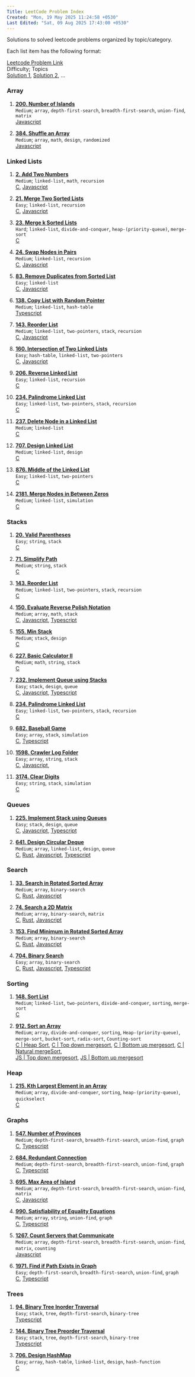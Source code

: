 ```yaml
---
Title: LeetCode Problem Index
Created: "Mon, 19 May 2025 11:24:58 +0530"
Last Edited: "Sat, 09 Aug 2025 17:43:00 +0530"
---
```


Solutions to solved leetcode problems organized by topic/category.

Each list item has the following format:  

[Leetcode Problem Link](#)  
Difficulty; Topics  
[Solution 1](#), [Solution 2](#), ...

### Array

1. [**200. Number of Islands**](https://leetcode.com/problems/number-of-islands/)  
  `Medium`; `array`, `depth-first-search`, `breadth-first-search`, `union-find`, `matrix`  
  [Javascript](./array/200-number-of-islands/js/solution.js)  

1. [**384. Shuffle an Array**](https://leetcode.com/problems/shuffle-an-array/)  
  `Medium`; `array`, `math`, `design`, `randomized`  
  [Javascript](./array/384-shuffle-an-array/js/solution.js)  

### Linked Lists

1. [**2. Add Two Numbers**](https://leetcode.com/problems/add-two-numbers/)  
  `Medium`; `linked-list`, `math`, `recursion`  
  [C](./linked-lists/2-add-two-numbers/c/solution.c),
  [Javascript](./linked-lists/2-add-two-numbers/js/solution.js)

1. [**21. Merge Two Sorted Lists**](https://leetcode.com/problems/merge-two-sorted-lists/)  
  `Easy`; `linked-list`, `recursion`  
  [C](./linked-lists/21-merge-two-sorted-lists/c/solution.c),
  [Javascript](./linked-lists/21-merge-two-sorted-lists/js/solution.js)

1. [**23. Merge k Sorted Lists**](https://leetcode.com/problems/merge-k-sorted-lists/)  
  `Hard`; `linked-list`, `divide-and-conquer`, `heap-(priority-queue)`, `merge-sort`  
  [C](./linked-lists/23-merge-k-sorted-lists/c/solution.c)  

1. [**24. Swap Nodes in Pairs**](https://leetcode.com/problems/swap-nodes-in-pairs/)  
  `Medium`; `linked-list`, `recursion`  
  [C](./linked-lists/24-swap-nodes-in-pairs/c/solution.c),
  [Javascript](./linked-lists/24-swap-nodes-in-pairs/js/solution.js)

1. [**83. Remove Duplicates from Sorted List**](https://leetcode.com/problems/remove-duplicates-from-sorted-list/)  
  `Easy`; `linked-list`  
  [C](./linked-lists/83-remove-duplicates-from-sorted-list/c/solution.c),
  [Javascript](./linked-lists/83-remove-duplicates-from-sorted-list/js/solution.js)

1. [**138. Copy List with Random Pointer**](https://leetcode.com/problems/copy-list-with-random-pointer/)  
  `Medium`; `linked-list`, `hash-table`  
  [Typescript](./linked-lists/138-copy-list-with-random-pointer/ts/copy-random-list.ts)  

1. [**143. Reorder List**](https://leetcode.com/problems/reorder-list/)  
  `Medium`; `linked-list`, `two-pointers`, `stack`, `recursion`  
  [C](./linked-lists/143-reorder-list/c/solution.c),
  [Javascript](./linked-lists/143-reorder-list/js/solution.js)  

1. [**160. Intersection of Two Linked Lists**](https://leetcode.com/problems/intersection-of-two-linked-lists/)  
  `Easy`; `hash-table`, `linked-list`, `two-pointers`  
  [C](./linked-lists/160-intersection-of-two-linked-lists/c/solution.c),
  [Javascript](./linked-lists/160-intersection-of-two-linked-lists/js/solution.js)

1. [**206. Reverse Linked List**](https://leetcode.com/problems/reverse-linked-list/)  
  `Easy`; `linked-list`, `recursion`  
  [C](./linked-lists/206-reverse-linked-list/c/solution.c)

1. [**234. Palindrome Linked List**](https://leetcode.com/problems/palindrome-linked-list/)  
  `Easy`; `linked-list`, `two-pointers`, `stack`, `recursion`  
  [C](./linked-lists/234-palindrome-linked-list/c/solution.c)

1. [**237. Delete Node in a Linked List**](https://leetcode.com/problems/delete-node-in-a-linked-list/)  
  `Medium`; `linked-list`  
  [C](./linked-lists/237-delete-node-in-a-linked-list/c/solution.c)

1. [**707. Design Linked List**](https://leetcode.com/problems/design-linked-list/)  
  `Medium`; `linked-list`, `design`  
  [C](./linked-lists/707-design-linked-list/c/solution.c)

1. [**876. Middle of the Linked List**](https://leetcode.com/problems/middle-of-the-linked-list/)  
  `Easy`; `linked-list`, `two-pointers`  
  [C](./linked-lists/876-middle-of-the-linked-list/c/solution.c)

1. [**2181. Merge Nodes in Between Zeros**](https://leetcode.com/problems/merge-nodes-in-between-zeros/)  
  `Medium`; `linked-list`, `simulation`  
  [C](./linked-lists/2181-merge-nodes-in-between-zeros/c/solution.c)

### Stacks

1. [**20. Valid Parentheses**](https://leetcode.com/problems/valid-parentheses/)  
  `Easy`; `string`, `stack`  
  [C](./stacks/20-valid-parentheses/c/solution.c)  

1. [**71. Simplify Path**](https://leetcode.com/problems/simplify-path/)  
  `Medium`; `string`, `stack`  
  [C](./stacks/71-simplify-path/c/solution.c)

1. [**143. Reorder List**](https://leetcode.com/problems/reorder-list/)  
  `Medium`; `linked-list`, `two-pointers`, `stack`, `recursion`  
  [C](./stacks/143-reorder-list/c/solution.c)  

1. [**150. Evaluate Reverse Polish Notation**](https://leetcode.com/problems/evaluate-reverse-polish-notation/)  
  `Medium`; `array`, `math`, `stack`  
  [C](./stacks/150-evaluate-reverse-polish-notation/c/solution.c),
  [Javascript](./stacks/150-evaluate-reverse-polish-notation/js/solution.js),
  [Typescript](./stacks/150-evaluate-reverse-polish-notation/ts/solution.ts)

1. [**155. Min Stack**](https://leetcode.com/problems/min-stack/)  
  `Medium`; `stack`, `design`  
  [C](./stacks/155-min-stack/c/solution.c)  

1. [**227. Basic Calculator II**](https://leetcode.com/problems/basic-calculator-ii/)  
  `Medium`; `math`, `string`, `stack`  
  [C](./stacks/227-basic-calculator-ii/c/solution.c)

1. [**232. Implement Queue using Stacks**](https://leetcode.com/problems/implement-queue-using-stacks/)  
  `Easy`; `stack`, `design`, `queue`  
  [C](./stacks/232-implement-queue-using-stacks/c/solution.c),
  [Javascript](./stacks/232-implement-queue-using-stacks/js/solution.js),
  [Typescript](./stacks/232-implement-queue-using-stacks/ts/queue-using-stacks.ts)  

1. [**234. Palindrome Linked List**](https://leetcode.com/problems/palindrome-linked-list/)  
  `Easy`; `linked-list`, `two-pointers`, `stack`, `recursion`  
  [C](./stacks/234-palindrome-linked-list/c/palindrome_validator.c)  

1. [**682. Baseball Game**](https://leetcode.com/problems/baseball-game/)  
  `Easy`; `array`, `stack`, `simulation`  
  [C](./stacks/682-baseball-game/c/solution.c),
  [Typescript](./stacks/682-baseball-game/ts/solution.ts)

1. [**1598. Crawler Log Folder**](https://leetcode.com/problems/crawler-log-folder/)  
  `Easy`; `array`, `string`, `stack`  
  [C](./stacks/1598-crawler-log-folder/c/solution.c),
  [Javascript](./stacks/1598-crawler-log-folder/js/solution.js),

1. [**3174. Clear Digits**](https://leetcode.com/problems/clear-digits/)  
  `Easy`; `string`, `stack`, `simulation`  
  [C](./stacks/3174-clear-digits/c/solution.c)

### Queues

1. [**225. Implement Stack using Queues**](https://leetcode.com/problems/implement-stack-using-queues/)  
  `Easy`; `stack`, `design`, `queue`  
  [C](./queues/225-implement-stack-using-queues/c/solution.c),
  [Javascript](./queues/225-implement-stack-using-queues/js/solution.js),
  [Typescript](./queues/225-implement-stack-using-queues/ts/my-stack.ts)  

1. [**641. Design Circular Deque**](https://leetcode.com/problems/design-circular-deque/)  
  `Medium`; `array`, `linked-list`, `design`, `queue`  
  [C](./queues/641-design-circular-deque/c/solution.c),
  [Rust](./queues/641-design-circular-deque/rust/main.rs),
  [Javascript](./queues/641-design-circular-deque/js/solution.js),
  [Typescript](./queues/641-design-circular-deque/ts/linked-list-deque.ts)  

### Search

1. [**33. Search in Rotated Sorted Array**](https://leetcode.com/problems/search-in-rotated-sorted-array/)  
  `Medium`; `array`, `binary-search`  
  [C](./searching/33-search-in-rotated-sorted-array/c/solution.c),
  [Rust](./searching/33-search-in-rotated-sorted-array/rust/src/main.rs),
  [Javascript](./searching/33-search-in-rotated-sorted-array/js/solution.js)

1. [**74. Search a 2D Matrix**](https://leetcode.com/problems/search-a-2d-matrix/)  
  `Medium`; `array`, `binary-search`, `matrix`  
  [C](./searching/74-search-a-2d-matrix/c/solution.c),
  [Rust](./searching/74-search-a-2d-matrix/rust/main.rs),
  [Javascript](./searching/74-search-a-2d-matrix/js/solution.js)

1. [**153. Find Minimum in Rotated Sorted Array**](https://leetcode.com/problems/find-minimum-in-rotated-sorted-array/)  
  `Medium`; `array`, `binary-search`  
  [C](./searching/153-find-minimum-in-rotated-sorted-array/c/solution.c),
  [Rust](./searching/153-find-minimum-in-rotated-sorted-array/rust/main.rs),
  [Javascript](./searching/153-find-minimum-in-rotated-sorted-array/js/solution.js)

1. [**704. Binary Search**](https://leetcode.com/problems/binary-search/)  
  `Easy`; `array`, `binary-search`  
  [C](./searching/704-binary-search/c/binary_seach.c),
  [Rust](./searching/704-binary-search/rust/src/main.rs),
  [Javascript](./searching/704-binary-search/js/solution.js),
  [Typescript](./searching/704-binary-search/ts/binary-search.ts)

### Sorting

1. [**148. Sort List**](https://leetcode.com/problems/sort-list/)  
  `Medium`; `linked-list`, `two-pointers`, `divide-and-conquer`, `sorting`, `merge-sort`  
  [C](./sorting/148-sort-list/c/sloution.c)

1. [**912. Sort an Array**](https://leetcode.com/problems/sort-an-array/)  
  `Medium`; `array`, `divide-and-conquer`, `sorting`, `Heap-(priority-queue)`, `merge-sort`, `bucket-sort`, `radix-sort`, `Counting-sort`  
  [C | Heap Sort](./sorting/912-sort-an-array/c/heap-sort.c),
  [C | Top down mergesort](./sorting/912-sort-an-array/c/merge_sort_top_down.c),
  [C | Bottom up mergesort](./sorting/912-sort-an-array/c/merge_sort_bottom_up.c),
  [C | Natural mergeSort](./sorting/912-sort-an-array/c/merge_sort_natural.c),  
  [JS | Top down mergesort](./sorting/912-sort-an-array/js/top-down-merge-sort.js),
  [JS | Bottom up mergesort](./sorting/912-sort-an-array/js/bottom-up-merge-sort.js)

### Heap

1. [**215. Kth Largest Element in an Array**](https://leetcode.com/problems/kth-largest-element-in-an-array/)  
  `Medium`; `array`, `divide-and-conquer`, `sorting`, `heap-(priority-queue)`, `quickselect`  
  [C](./heap/215-kth-largest-element-in-an-array/c/solution.c)

### Graphs

1. [**547. Number of Provinces**](https://leetcode.com/problems/number-of-provinces/)  
  `Medium`; `depth-first-search`, `breadth-first-search`, `union-find`, `graph`  
  [C](./graphs/547-number-of-provinces/c/solution.c), [Typescript](./graphs/547-number-of-provinces/ts/number-of-provinces.ts)  

1. [**684. Redundant Connection**](https://leetcode.com/problems/redundant-connection/)  
  `Medium`; `depth-first-search`, `breadth-first-search`, `union-find`, `graph`  
  [C](./graphs/684-redundant-connection/c/redundant_connection.c), [Typescript](./graphs/684-redundant-connection/ts/redundant-connection.ts)  

1. [**695. Max Area of Island**](https://leetcode.com/problems/max-area-of-island/)  
  `Medium`; `array`, `depth-first-search`, `breadth-first-search`, `union-find`, `matrix`  
  [C](./graphs/695-max-area-of-island/c/solution.c), [Javascript](./graphs/695-max-area-of-island/js/solution.js)  

1. [**990. Satisfiability of Equality Equations**](https://leetcode.com/problems/satisfiability-of-equality-equations/)  
  `Medium`; `array`, `string`, `union-find`, `graph`  
  [C](./graphs/990-satisfiability-of-equality-equations/c/solution.c), [Typescript](./graphs/990-satisfiability-of-equality-equations/ts/solution.ts)  

1. [**1267. Count Servers that Communicate**](https://leetcode.com/problems/count-servers-that-communicate/)  
  `Medium`; `array`, `depth-first-search`, `breadth-first-search`, `union-find`, `matrix`, `counting`  
  [Javascript](./graphs/1267-count-servers-that-communicate/js/solution.js)  

1. [**1971. Find if Path Exists in Graph**](https://leetcode.com/problems/find-if-path-exists-in-graph/)  
  `Easy`; `depth-first-search`, `breadth-first-search`, `union-find`, `graph`  
  [C](./graphs/1971-find-if-path-exists-in-graph/c/solution.c),
  [Typescript](./graphs/1971-find-if-path-exists-in-graph/ts/solution.ts)  

### Trees

1. [**94. Binary Tree Inorder Traversal**](https://leetcode.com/problems/binary-tree-inorder-traversal/)  
  `Easy`; `stack`, `tree`, `depth-first-search`, `binary-tree`  
  [Typescript](./trees/94-binary-tree-inorder-traversal/ts/solution.ts)  

1. [**144. Binary Tree Preorder Traversal**](https://leetcode.com/problems/binary-tree-preorder-traversal/)  
  `Easy`; `stack`, `tree`, `depth-first-search`, `binary-tree`  
  [Typescript](./trees/144-binary-tree-preorder-traversal/ts/solution.ts)  

1. [**706. Design HashMap**](https://leetcode.com/problems/design-hashmap/)  
  `Easy`; `array`, `hash-table`, `linked-list`, `design`, `hash-function`  
  [C](./trees/706-design-hashmap/c/solution.c)  
